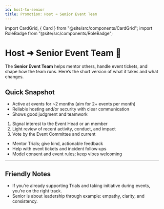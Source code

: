 ```yaml
---
id: host-to-senior
title: Promotion: Host ➜ Senior Event Team
---
```


import CardGrid, { Card } from "@site/src/components/CardGrid";
import RoleBadge from "@site/src/components/RoleBadge";

# Host ➜ Senior Event Team 🌟

The **Senior Event Team** helps mentor others, handle event tickets, and shape how the team runs. Here’s the short version of what it takes and what changes.

## Quick Snapshot

<CardGrid columns={3}>
  <Card title="Eligibility" status="success" icon="✅">
    <ul>
      <li>Active at events for ~2 months (aim for 2+ events per month)</li>
      <li>Reliable hosting and/or security with clear communication</li>
      <li>Shows good judgment and teamwork</li>
    </ul>
  </Card>

  <Card title="How Selection Works" status="info" icon="🗳️">
    <ol>
      <li>Signal interest to the Event Head or an <RoleBadge role="Event Committee" color="#db1cb8" /> member</li>
      <li>Light review of recent activity, conduct, and impact</li>
      <li>Vote by the Event Committee and current <RoleBadge role="Senior Event Team" color="#3fa7ff" /></li>
    </ol>
  </Card>

  <Card title="What You'll Do" status="warning" icon="🎯">
    <ul>
      <li>Mentor Trials; give kind, actionable feedback</li>
      <li>Help with event tickets and incident follow‑ups</li>
      <li>Model consent and event rules; keep vibes welcoming</li>
    </ul>
  </Card>
</CardGrid>

---

## Friendly Notes

- If you’re already supporting Trials and taking initiative during events, you’re on the right track.
- Senior is about leadership through example: empathy, clarity, and consistency.
